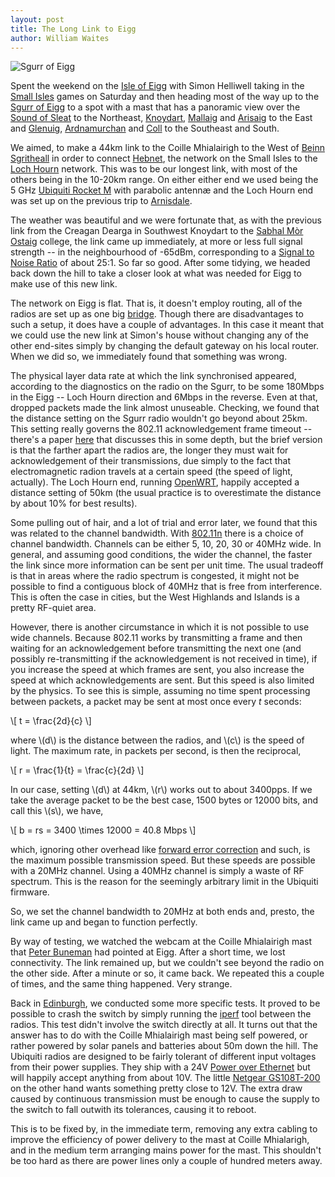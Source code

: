 ```yaml
---
layout: post
title: The Long Link to Eigg
author: William Waites
---
```


<div class="image-float-right">
     <img src="https://lh6.googleusercontent.com/-qK2Hrcg-EYY/UDp7IHC7HgI/AAAAAAAAA0I/bhTxQlKF7n0/w497-h373/2012-08-12%2B14.35.21.jpg" alt="Sgurr of Eigg" />
</div>

Spent the weekend on the [Isle of Eigg] with Simon Helliwell taking in
the [Small Isles] games on Saturday and then heading most of the way
up to the [Sgurr of Eigg] to a spot with a mast that has a panoramic
view over the [Sound of Sleat] to the Northeast, [Knoydart], [Mallaig]
and [Arisaig] to the East and [Glenuig], [Ardnamurchan] and [Coll] to
the Southeast and South.

We aimed, to make a 44km link to the Coille Mhialairigh to the West of
[Beinn Sgritheall] in order to connect [Hebnet], the network on the
Small Isles to the [Loch Hourn] network. This was to be our longest
link, with most of the others being in the 10-20km range. On either
either end we used being the 5 GHz [Ubiquiti Rocket M] with parabolic
antennæ and the Loch Hourn end was set up on the previous trip to
[Arnisdale].

The weather was beautiful and we were fortunate that, as with the
previous link from the Creagan Dearga in Southwest Knoydart to the
[Sabhal Mòr Ostaig] college, the link came up immediately, at more or
less full signal strength -- in the neighbourhood of -65dBm,
corresponding to a [Signal to Noise Ratio] of about 25:1. So far so
good. After some tidying, we headed back down the hill to take a
closer look at what was needed for Eigg to make use of this new link.

The network on Eigg is flat. That is, it doesn't employ routing, all
of the radios are set up as one big [bridge]. Though there are 
disadvantages to such a setup, it does have a couple of advantages. In
this case it meant that we could use the new link at Simon's house
without changing any of the other end-sites simply by changing the
default gateway on his local router. When we did so, we immediately
found that something was wrong.

The physical layer data rate at which the link synchronised appeared,
according to the diagnostics on the radio on the Sgurr, to be some
180Mbps in the Eigg -- Loch Hourn direction and 6Mbps in the
reverse. Even at that, dropped packets made the link almost
unuseable. Checking, we found that the distance setting on the Sgurr
radio wouldn't go beyond about 25km. This setting really governs the
802.11 acknowledgement frame timeout -- there's a paper [here][ack]
that discusses this in some depth, but the brief version is
that the farther apart the radios are, the longer they must
wait for acknowledgement of their transmissions, due simply to the
fact that electromagnetic radion travels at a certain speed (the speed
of light, actually). The Loch Hourn end, running [OpenWRT], happily
accepted a distance setting of 50km (the usual practice is to
overestimate the distance by about 10% for best results).

Some pulling out of hair, and a lot of trial and error later, we found
that this was related to the channel bandwidth. With [802.11n] there
is a choice of channel bandwidth. Channels can be either 5, 10, 20, 30
or 40MHz wide. In general, and assuming good conditions, the wider the
channel, the faster the link since more information can be sent per
unit time. The usual tradeoff is that in areas where the radio
spectrum is congested, it might not be possible to find a contiguous
block of 40MHz that is free from interference. This is often the case
in cities, but the West Highlands and Islands is a pretty RF-quiet
area.

However, there is another circumstance in which it is not possible to
use wide channels. Because 802.11 works by transmitting a frame and
then waiting for an acknowledgement before transmitting the next one
(and possibly re-transmitting if the acknowledgement is not received
in time), if you increase the speed at which frames are sent, you also
increase the speed at which acknowledgements are sent. But this speed
is also limited by the physics. To see this is simple, assuming no
time spent processing between packets, a packet may be sent at most
once every *t* seconds:

<span>
\[
t = \frac{2d}{c}
\]
</span>

where \\(d\\) is the distance between the radios, and \\(c\\) is the
speed of light. The maximum rate, in packets per second, is then the
reciprocal,

<span>
\[
r = \frac{1}{t} = \frac{c}{2d}
\]
</span>

In our case, setting \\(d\\) at 44km, \\(r\\) works out to about
3400pps.  If we take the average packet to be the best case, 1500
bytes or 12000 bits, and call this \\(s\\), we have,

<span>
\[
b = rs = 3400 \times 12000 = 40.8 Mbps	
\]
</span>

which, ignoring other overhead like [forward error correction] and
such, is the maximum possible transmission speed. But these speeds are
possible with a 20MHz channel. Using a 40MHz channel is simply a waste
of RF spectrum. This is the reason for the seemingly arbitrary limit
in the Ubiquiti firmware.

So, we set the channel bandwidth to 20MHz at both ends and, presto,
the link came up and began to function perfectly.

By way of testing, we watched the webcam at the Coille Mhialairigh
mast that [Peter Buneman] had pointed at Eigg. After a short time, we
lost connectivity. The link remained up, but we couldn't see beyond
the radio on the other side. After a minute or so, it came back. We
repeated this a couple of times, and the same thing happened. Very
strange.

Back in [Edinburgh], we conducted some more specific tests. It proved
to be possible to crash the switch by simply running the [iperf] tool
between the radios. This test didn't involve the switch directly at
all. It turns out that the answer has to do with the Coille
Mhialairigh mast being self powered, or rather powered by solar panels
and batteries about 50m down the hill. The Ubiquiti radios are
designed to be fairly tolerant of different input voltages from their
power supplies. They ship with a 24V [Power over Ethernet] but will
happily accept anything from about 10V. The little [Netgear
GS108T-200] on the other hand wants something pretty close to 12V. The
extra draw caused by continuous transmission must be enough to cause
the supply to the switch to fall outwith its tolerances, causing it to
reboot.

This is to be fixed by, in the immediate term, removing any extra
cabling to improve the efficiency of power delivery to the mast at
Coille Mhialarigh, and in the medium term arranging mains power for
the mast. This shouldn't be too hard as there are power lines only a
couple of hundred meters away.

[Isle of Eigg]: http://www.isleofeigg.org/
[Small Isles]: http://wikipedia.org/wiki/Small_Isles
[Sgurr of Eigg]: http://wikipedia.org/wiki/An_Sg%C3%B9rr_(Eigg)
[Sound of Sleat]: http://wikipedia.org/wiki/Sound_of_Sleat
[Knoydart]: http://wikipedia.org/wiki/Knoydart
[Mallaig]: http://wikipedia.org/wiki/Mallaig
[Arisaig]: http://wikipedia.org/wiki/Arisaig
[Glenuig]: http://wikipedia.org/wiki/Glenuig
[Ardnamurchan]: http://wikipedia.org/wiki/Ardnamurchan
[Coll]: http://wikipedia.org/wiki/Coll
[Beinn Sgritheall]: http://wikipedia.org/Beinn_Sgritheall
[Hebnet]: http://www.hebnet.co.uk/
[Loch Hourn]: http://wikipedia.org/wiki/Loch_Hourn
[Ubiquiti Rocket M]: http://www.ubnt.com/airmax#rocketm
[Arnisdale]: http://arnisdale.org/
[Sabhal Mòr Ostaig]: http://www.smo.uhi.ac.uk/
[Signal to Noise Ratio]: http://en.wikipedia.org/wiki/Signal-to-noise_ratio
[bridge]: /library/patterns.html#bridging
[ack]: http://static.usenix.org/event/nsdi07/tech/full_papers/patra/patra_html/index.html
[OpenWRT]: http://www.openwrt.org/
[802.11n]: http://wikipedia.org/wiki/802.11n
[forward error correction]: http://en.wikipedia.org/wiki/Forward_error_correction
[Peter Buneman]: http://homepages.inf.ed.ac.uk/opb
[Edinburgh]: http://www.inf.ed.ac.uk/
[iperf]: http://iperf.fr/
[Power over Ethernet]: http://wikipedia.org/wiki/Power_over_Ethernet
[Netgear GS108T-200]: http://www.netgear.co.uk/business/products/switches/smart-switches/smart-switches/GS108T-200.aspx

